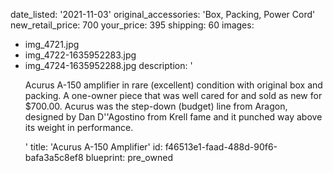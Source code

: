 date_listed: '2021-11-03'
original_accessories: 'Box, Packing, Power Cord'
new_retail_price: 700
your_price: 395
shipping: 60
images:
  - img_4721.jpg
  - img_4722-1635952283.jpg
  - img_4724-1635952288.jpg
description: '<p>Acurus A-150 amplifier in rare (excellent) condition with original box and packing. A one-owner piece that was well cared for and sold as new for $700.00. Acurus was the step-down (budget) line from Aragon, designed by Dan D''Agostino from Krell fame and it punched way above its weight in performance.&nbsp;</p>'
title: 'Acurus A-150 Amplifier'
id: f46513e1-faad-488d-90f6-bafa3a5c8ef8
blueprint: pre_owned
